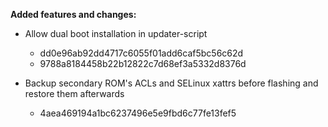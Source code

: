 **Added features and changes:**

* Allow dual boot installation in updater-script
    - dd0e96ab92dd4717c6055f01add6caf5bc56c62d
    - 9788a8184458b22b12822c7d68ef3a5332d8376d

* Backup secondary ROM's ACLs and SELinux xattrs before flashing and restore them afterwards
    - 4aea469194a1bc6237496e5e9fbd6c77fe13fef5
